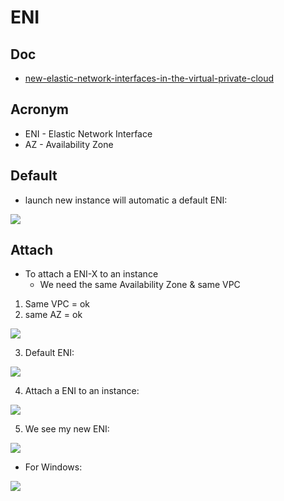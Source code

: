 # ENI

## Doc
* [new-elastic-network-interfaces-in-the-virtual-private-cloud](https://aws.amazon.com/blogs/aws/new-elastic-network-interfaces-in-the-virtual-private-cloud/)

## Acronym
* ENI - Elastic Network Interface
* AZ - Availability Zone

## Default
* launch new instance will automatic a default ENI:

[<img src="https://i.imgur.com/fqU0shH.png">](https://i.imgur.com/fqU0shH.png)

## Attach
* To attach a ENI-X to an instance
	* We need the same Availability Zone & same VPC
  
1) Same VPC = ok
2) same AZ = ok

[<img src="https://i.imgur.com/Uko4FmV.png">](https://i.imgur.com/Uko4FmV.png)

3) Default ENI:

[<img src="https://i.imgur.com/axiTJqs.png">](https://i.imgur.com/axiTJqs.png)

4) Attach a ENI to an instance: 

[<img src="https://i.imgur.com/GhqPxix.png">](https://i.imgur.com/GhqPxix.png)

5) We see my new ENI:

[<img src="https://i.imgur.com/MZRhUKb.png">](https://i.imgur.com/MZRhUKb.png)

* For Windows:

[<img src="https://i.imgur.com/J6buarq.png">](https://i.imgur.com/J6buarq.png)
